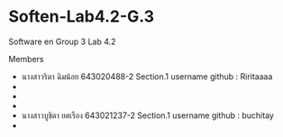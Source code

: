 # Soften-Lab4.2-G.3
Software en Group 3 Lab 4.2

Members 
- นางสาวริตา ฉิมน้อย 643020488-2 Section.1 username github : Riritaaaa
- 
- 
-
- นางสาวบูชิตา ยศเรือง 643021237-2 Section.1 username github : buchitay
-
